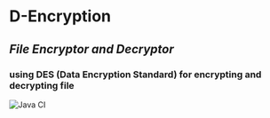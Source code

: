 # D-Encryption
## *File Encryptor and Decryptor*
### using DES (Data Encryption Standard) for encrypting and decrypting file
![Java CI](https://github.com/elmerhd/D-Encryption/workflows/Java%20CI/badge.svg?branch=master)
